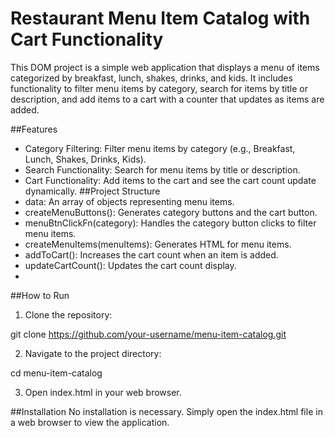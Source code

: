 # Restaurant Menu Item Catalog with Cart Functionality
This DOM project is a simple web application that displays a menu of items categorized by breakfast, lunch, shakes, drinks, and kids. It includes functionality to filter menu items by category, search for items by title or description, and add items to a cart with a counter that updates as items are added.

##Features
* Category Filtering: Filter menu items by category (e.g., Breakfast, Lunch, Shakes, Drinks, Kids).
* Search Functionality: Search for menu items by title or description.
* Cart Functionality: Add items to the cart and see the cart count update dynamically.
##Project Structure
* data: An array of objects representing menu items.
* createMenuButtons(): Generates category buttons and the cart button.
* menuBtnClickFn(category): Handles the category button clicks to filter menu items.
* createMenuItems(menuItems): Generates HTML for menu items.
* addToCart(): Increases the cart count when an item is added.
* updateCartCount(): Updates the cart count display.
* 
##How to Run
1. Clone the repository:

git clone https://github.com/your-username/menu-item-catalog.git

2. Navigate to the project directory:

cd menu-item-catalog

3. Open index.html in your web browser.

##Installation
No installation is necessary. Simply open the index.html file in a web browser to view the application.
